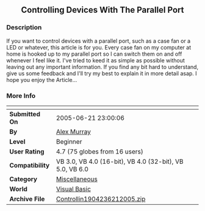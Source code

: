﻿<div align="center">

## Controlling Devices With The Parallel Port


</div>

### Description

If you want to control devices with a parallel port, such as a case fan or a LED or whatever, this article is for you. Every case fan on my computer at home is hooked up to my parallel port so I can switch them on and off whenever I feel like it. I've tried to keed it as simple as possible without leaving out any important information. If you find any bit hard to understand, give us some feedback and I'll try my best to explain it in more detail asap. I hope you enjoy the Article...
 
### More Info
 


<span>             |<span>
---                |---
**Submitted On**   |2005-06-21 23:00:06
**By**             |[Alex Murray](https://github.com/Planet-Source-Code/PSCIndex/blob/master/ByAuthor/alex-murray.md)
**Level**          |Beginner
**User Rating**    |4.7 (75 globes from 16 users)
**Compatibility**  |VB 3\.0, VB 4\.0 \(16\-bit\), VB 4\.0 \(32\-bit\), VB 5\.0, VB 6\.0
**Category**       |[Miscellaneous](https://github.com/Planet-Source-Code/PSCIndex/blob/master/ByCategory/miscellaneous__1-1.md)
**World**          |[Visual Basic](https://github.com/Planet-Source-Code/PSCIndex/blob/master/ByWorld/visual-basic.md)
**Archive File**   |[Controllin1904236212005\.zip](https://github.com/Planet-Source-Code/alex-murray-controlling-devices-with-the-parallel-port__1-61281/archive/master.zip)








